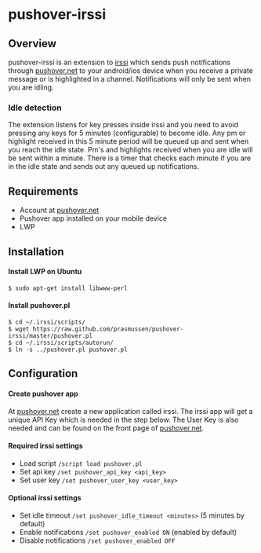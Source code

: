 pushover-irssi
==============


## Overview
pushover-irssi is an extension to [irssi](http://www.irssi.org/) which sends
push notifications through [pushover.net](https://pushover.net/) to your
android/ios device when you receive a private message or is highlighted in a
channel. Notifications will only be sent when you are idling.


### Idle detection
The extension listens for key presses inside irssi and you need to avoid
pressing any keys for 5 minutes (configurable) to become idle.
Any pm or highlight received in this 5 minute period will be queued up and
sent when you reach the idle state. Pm's and highlights received when you are
idle will be sent within a minute. There is a timer that checks each minute
if you are in the idle state and sends out any queued up notifications.


## Requirements
- Account at [pushover.net](https://pushover.net/)
- Pushover app installed on your mobile device
- LWP


## Installation

#### Install LWP on Ubuntu
    $ sudo apt-get install libwww-perl

#### Install pushover.pl
    $ cd ~/.irssi/scripts/
    $ wget https://raw.github.com/prasmussen/pushover-irssi/master/pushover.pl
    $ cd ~/.irssi/scripts/autorun/
    $ ln -s ../pushover.pl pushover.pl


## Configuration

#### Create pushover app
At [pushover.net](https://pushover.net/) create a new application called
irssi. The irssi app will get a unique API Key which is needed in the step
below. The User Key is also needed and can be found on the front page of
[pushover.net](https://pushover.net/).

#### Required irssi settings
- Load script `/script load pushover.pl`
- Set api key `/set pushover_api_key <api_key>`
- Set user key `/set pushover_user_key <user_key>`

#### Optional irssi settings
- Set idle timeout `/set pushover_idle_timeout <minutes>` (5 minutes by default)
- Enable notifications `/set pushover_enabled ON` (enabled by default)
- Disable notifications `/set pushover_enabled OFF`
